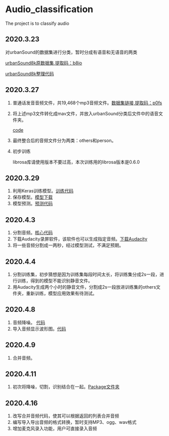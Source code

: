 # Audio_classification
The project is to classify audio

## 2020.3.23
对urbanSound的数据集进行分类，暂时分成有语音和无语音的两类

[urbanSound8k原数据集,提取码：b8io ](https://pan.baidu.com/s/1PtomzQCCRcb9CzCjT3ZIeg)

[urbanSound8k整理代码](https://github.com/Eleven-is-cool/Audio_classification/blob/master/Data/collect_database.py)

## 2020.3.27

1. 普通话发音音频文件，共19,468个mp3音频文件。[数据集链接,提取码：p0fs](https://pan.baidu.com/s/1HsPmTWw0riPrpBbqdrJDzg)

2. 将上述mp3文件转化成mav文件，并放入urbanSound分类后文件中的语音文件夹。

   [code](https://github.com/Eleven-is-cool/Audio_classification/blob/master/Data/convertToWav.py)

3. 最终整合后的音频文件分为两类：others和person。

4. 初步训练

   librosa库请使用版本不要过高，本次训练用的librosa版本是0.6.0              
   

## 2020.3.29

1. 利用Keras训练模型。[训练代码](https://github.com/Eleven-is-cool/Audio_classification/blob/master/Data/train.py)
2. 保存模型。[模型下载](https://github.com/Eleven-is-cool/Audio_classification/blob/master/Data/model.h5)
3. 模型预测。[预测代码](https://github.com/Eleven-is-cool/Audio_classification/blob/master/Data/test.py)

## 2020.4.3

1. 分割音频。[核心代码](https://github.com/Eleven-is-cool/Audio_classification/blob/master/Data/cutwav.py)
2. 下载Audacity录屏软件，该软件也可以生成指定音频。[下载Audacity](https://www.audacityteam.org/)
3. 将一些音频分割成一两秒，经过模型测试，不满足预期。

## 2020.4.4

1. 分割训练集，初步猜想是因为训练集每段时间太长，将训练集分成2s一段，进行训练，得到的模型不能识别静音文件。
2. 用Audacity生成两个小时的静音文件，分割成2s一段放进训练集的others文件夹，重新训练，模型应用效果有待测试。

## 2020.4.8

1. 音频降噪。  [代码](https://github.com/Eleven-is-cool/Audio_classification/tree/master/Enhance_speach)
2. 导入音频显示波形图。[代码](https://github.com/Eleven-is-cool/Audio_classification/blob/master/Data/Merge.py)

## 2020.4.9

1. 合并音频。

## 2020.4.11

1. 初次将降噪，切割，识别结合在一起。[Package文件夹](https://github.com/Eleven-is-cool/Audio_classification/tree/master/Package)

## 2020.4.16

1. 改写合并音频代码，使其可以根据返回的列表合并音频
2. 编写导入导出音频的格式转换，暂时支持MP3、ogg、wav格式
3. 增加麦克风录入功能，用户可直接录入音频
